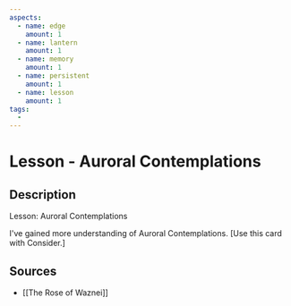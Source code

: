 ```yaml
---
aspects: 
  - name: edge
    amount: 1
  - name: lantern
    amount: 1
  - name: memory
    amount: 1
  - name: persistent
    amount: 1
  - name: lesson
    amount: 1
tags:
  - 
---
```


# Lesson - Auroral Contemplations

## Description
Lesson: Auroral Contemplations

I've gained more understanding of Auroral Contemplations. [Use this card with Consider.]
## Sources
- [[The Rose of Waznei]]